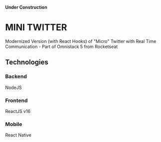 **Under Construction**
# MINI TWITTER
Modernized Version (with React Hooks) of "Micro" Twitter with Real Time Communication - Part of Omnistack 5 from Rocketseat

## Technologies

### Backend
NodeJS

### Frontend
ReactJS v16

### Mobile
React Native
